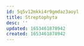 ```yaml
---
id: 5q5v12mkki4r9gmdaz3aoyl
title: Streptophyta
desc: ''
updated: 1653461878942
created: 1653461878942
---
```


